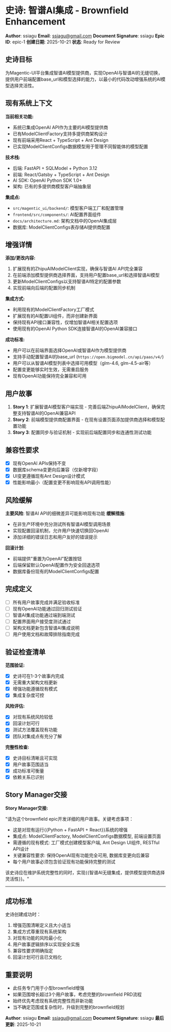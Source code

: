 # 史诗: 智谱AI集成 - Brownfield Enhancement

**Author**: ssiagu
**Email**: ssiagu@gmail.com
**Document Signature**: ssiagu
**Epic ID**: epic-1
**创建日期**: 2025-10-21
**状态**: Ready for Review

## 史诗目标

为Magentic-UI平台集成智谱AI模型提供商，实现OpenAI与智谱AI的无缝切换，提供用户前端配置base_url和模型选择的能力，以最小的代码改动增强系统的AI模型选择灵活性。

## 现有系统上下文

**当前相关功能:**
- 系统已集成OpenAI API作为主要的AI模型提供商
- 已有ModelClientFactory支持多提供商架构设计
- 现有前端采用React + TypeScript + Ant Design
- 已实现ModelClientConfigs数据模型用于管理不同智能体的模型配置

**技术栈:**
- 后端: FastAPI + SQLModel + Python 3.12
- 前端: React/Gatsby + TypeScript + Ant Design
- AI SDK: OpenAI Python SDK 1.0+
- 架构: 已有的多提供商模型客户端抽象层

**集成点:**
- `src/magentic_ui/backend/`: 模型客户端工厂和配置管理
- `frontend/src/components/`: AI配置界面组件
- `docs/architecture.md`: 架构文档中的OpenAI集成层
- 数据库: ModelClientConfigs表存储AI提供商配置

## 增强详情

**添加/更改内容:**
1. 扩展现有的ZhipuAIModelClient实现，确保与智谱AI API完全兼容
2. 在前端添加模型提供商选择界面，支持用户配置base_url和选择智谱AI模型
3. 更新ModelClientConfigs以支持智谱AI特定的配置参数
4. 实现前端向后端的配置同步机制

**集成方式:**
- 利用现有的ModelClientFactory工厂模式
- 扩展现有的AI配置UI组件，而非创建新界面
- 保持现有API接口兼容性，仅增加智谱AI相关配置选项
- 使用现有的OpenAI Python SDK连接智谱AI的OpenAI兼容接口

**成功标准:**
- 用户可以在前端界面选择OpenAI或智谱AI作为模型提供商
- 支持手动配置智谱AI的base_url (`https://open.bigmodel.cn/api/paas/v4/`)
- 用户可以从智谱AI模型列表中选择可用模型（glm-4.6, glm-4.5-air等）
- 配置变更能够实时生效，无需重启服务
- 现有OpenAI功能保持完全兼容和可用

## 用户故事

1. **Story 1**: 扩展智谱AI模型客户端实现 - 完善后端ZhipuAIModelClient，确保完整支持智谱AI的OpenAI兼容API
2. **Story 2**: 前端模型提供商配置界面 - 在现有设置页面添加提供商选择和模型配置功能
3. **Story 3**: 配置同步与验证机制 - 实现前后端配置同步和连通性测试功能

## 兼容性要求

- [x] 现有OpenAI APIs保持不变
- [x] 数据库schema变更向后兼容（仅新增字段）
- [x] UI变更遵循现有Ant Design设计模式
- [x] 性能影响最小（配置变更不影响现有API调用性能）

## 风险缓解

**主要风险**: 智谱AI API的细微差异可能影响现有功能
**缓解措施**:
- 在非生产环境中充分测试所有智谱AI模型调用场景
- 实现配置回滚机制，允许用户快速切换回OpenAI
- 添加详细的错误日志和用户友好的错误提示

**回滚计划**:
- 前端提供"重置为OpenAI"配置按钮
- 后端保留默认OpenAI配置作为安全回退选项
- 数据库备份现有的ModelClientConfigs配置

## 完成定义

- [ ] 所有用户故事完成并满足验收标准
- [ ] 现有OpenAI功能通过回归测试验证
- [ ] 智谱AI集成功能通过端到端测试
- [ ] 配置界面用户接受度测试通过
- [ ] 架构文档更新包含智谱AI集成说明
- [ ] 用户使用文档和故障排除指南完成

## 验证检查清单

**范围验证:**

- [x] 史诗可在1-3个故事内完成
- [x] 无需重大架构文档更新
- [x] 增强功能遵循现有模式
- [x] 集成复杂度可控

**风险评估:**

- [x] 对现有系统风险较低
- [x] 回滚计划可行
- [x] 测试方法覆盖现有功能
- [x] 团队对集成点有充分了解

**完整性检查:**

- [x] 史诗目标清晰且可实现
- [x] 用户故事范围适当
- [x] 成功标准可衡量
- [x] 依赖关系已识别

## Story Manager交接

**Story Manager交接:**

"请为这个brownfield epic开发详细的用户故事。关键考虑事项：

- 这是对现有运行{{Python + FastAPI + React}}系统的增强
- 集成点: ModelClientFactory, ModelClientConfigs数据模型, 前端设置页面
- 需遵循的现有模式: 工厂模式创建模型客户端, Ant Design UI组件, RESTful API设计
- 关键兼容性要求: 保持OpenAI现有功能完全可用, 数据库变更向后兼容
- 每个用户故事必须包含验证现有功能保持完整的测试

该史诗应在维护系统完整性的同时，实现{{智谱AI无缝集成，提供模型提供商选择灵活性}}。"

---

## 成功标准

史诗创建成功时：

1. 增强范围清晰定义且大小适当
2. 集成方式尊重现有系统架构
3. 对现有功能的风险最小化
4. 用户故事逻辑排序以实现安全实施
5. 兼容性要求明确指定
6. 回滚计划可行且已文档化

## 重要说明

- 此任务专门用于小型brownfield增强
- 如果范围增长超过3个用户故事，考虑完整的brownfield PRD流程
- 始终优先考虑现有系统完整性而非新功能
- 当不确定范围或复杂性时，升级到完整的brownfield规划

**Author**: ssiagu
**Email**: ssiagu@gmail.com
**Document Signature**: ssiagu
**最后更新**: 2025-10-21
